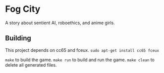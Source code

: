 # Fog City

A story about sentient AI, roboethics, and anime girls. 

## Building

This project depends on cc65 and fceux.
`sudo apt-get install cc65 fceux`

`make` to build the game.
`make run` to build and run the game.
`make clean` to delete all generated files.
